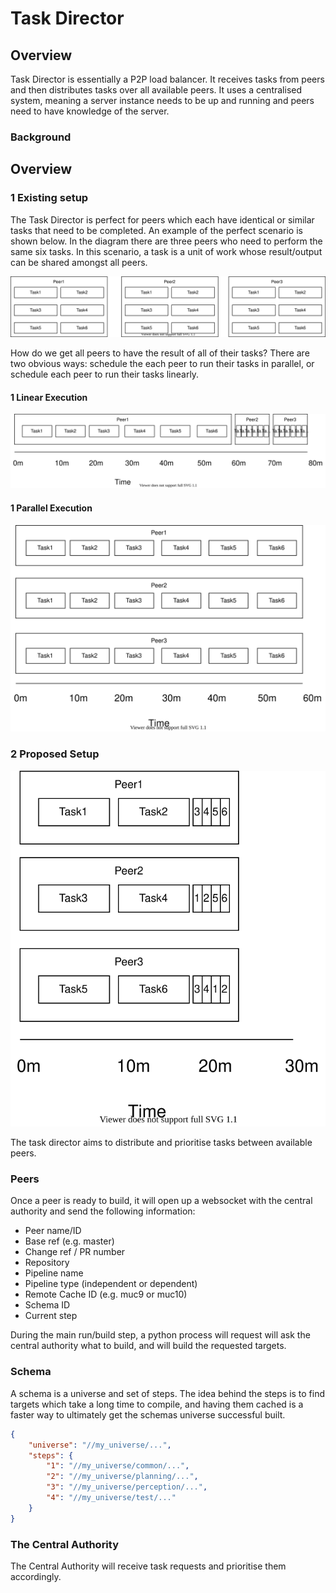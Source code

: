 # Task Director

## Overview

Task Director is essentially a P2P load balancer. It receives tasks from peers and then distributes tasks over all available peers. It uses a centralised system, meaning a server instance needs to be up and running and peers need to have knowledge of the server.

### Background

## Overview

### 1 Existing setup

The Task Director is perfect for peers which each have identical or similar tasks that need to be completed. An example of the perfect scenario is shown below. In the diagram there are three peers who need to perform the same six tasks. In this scenario, a task is a unit of work whose result/output can be shared amongst all peers.

![Overview](docs/images/1_Overview.svg)

How do we get all peers to have the result of all of their tasks? There are two obvious ways: schedule the each peer to run their tasks in parallel, or schedule each peer to run their tasks linearly.

#### 1 Linear Execution

![Linear](docs/images/1_Linear_Example.svg)

#### 1 Parallel Execution

![Parallel](docs/images/1_Parallel_Example.svg)

### 2 Proposed Setup

![Task Director](docs/images/2_Task_Director.svg)

The task director aims to distribute and prioritise tasks between available peers.

### Peers

Once a peer is ready to build, it will open up a websocket with the central authority and send the following information:

- Peer name/ID
- Base ref (e.g. master)
- Change ref / PR number
- Repository
- Pipeline name
- Pipeline type (independent or dependent)
- Remote Cache ID (e.g. muc9 or muc10)
- Schema ID
- Current step

During the main run/build step, a python process will request will ask the central authority what to build, and will build the requested targets.

### Schema

A schema is a universe and set of steps. The idea behind the steps is to find targets which take a long time to compile, and having them cached is a faster way to ultimately get the schemas universe successful built.

```json
{
	"universe": "//my_universe/...",
	"steps": {
		"1": "//my_universe/common/...",
		"2": "//my_universe/planning/...",
		"3": "//my_universe/perception/...",
		"4": "//my_universe/test/..."
	}
}
```

### The Central Authority

The Central Authority will receive task requests and prioritise them accordingly.

